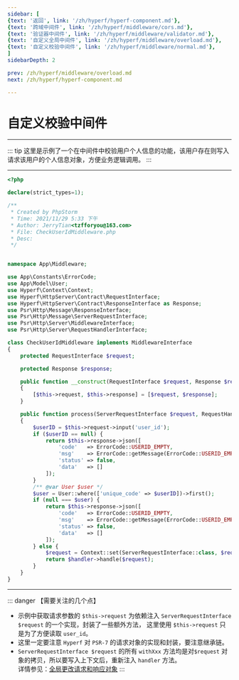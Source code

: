 ```yaml
---
sidebar: [
{text: '返回', link: '/zh/hyperf/hyperf-component.md'},
{text: '跨域中间件', link: '/zh/hyperf/middleware/cors.md'},
{text: '验证器中间件', link: '/zh/hyperf/middleware/validator.md'},
{text: '自定义全局中间件', link: '/zh/hyperf/middleware/overload.md'},
{text: '自定义校验中间件', link: '/zh/hyperf/middleware/normal.md'},
]
sidebarDepth: 2

prev: /zh/hyperf/middleware/overload.md
next: /zh/hyperf/hyperf-component.md

---
```


# 自定义校验中间件

---

::: tip
这里是示例了一个在中间件中校验用户个人信息的功能，该用户存在则写入请求该用户的个人信息对象，方便业务逻辑调用。
:::

---

```php
<?php

declare(strict_types=1);

/**
 * Created by PhpStorm
 * Time: 2021/11/29 5:33 下午
 * Author: JerryTian<tzfforyou@163.com>
 * File: CheckUserIdMiddleware.php
 * Desc:
 */


namespace App\Middleware;

use App\Constants\ErrorCode;
use App\Model\User;
use Hyperf\Context\Context;
use Hyperf\HttpServer\Contract\RequestInterface;
use Hyperf\HttpServer\Contract\ResponseInterface as Response;
use Psr\Http\Message\ResponseInterface;
use Psr\Http\Message\ServerRequestInterface;
use Psr\Http\Server\MiddlewareInterface;
use Psr\Http\Server\RequestHandlerInterface;

class CheckUserIdMiddleware implements MiddlewareInterface
{
    protected RequestInterface $request;

    protected Response $response;

    public function __construct(RequestInterface $request, Response $response)
    {
        [$this->request, $this->response] = [$request, $response];
    }

    public function process(ServerRequestInterface $request, RequestHandlerInterface $handler): ResponseInterface
    {
        $userID = $this->request->input('user_id');
        if ($userID == null) {
            return $this->response->json([
                'code'   => ErrorCode::USERID_EMPTY,
                'msg'    => ErrorCode::getMessage(ErrorCode::USERID_EMPTY),
                'status' => false,
                'data'   => []
            ]);
        }
        /** @var User $user */
        $user = User::where(['unique_code' => $userID])->first();
        if (null === $user) {
            return $this->response->json([
                'code'   => ErrorCode::USERID_EMPTY,
                'msg'    => ErrorCode::getMessage(ErrorCode::USERID_EMPTY),
                'status' => false,
                'data'   => []
            ]);
        } else {
            $request = Context::set(ServerRequestInterface::class, $request->withAttribute('user', $user));
            return $handler->handle($request);
        }
    }
}
```

---

::: danger 【需要关注的几个点】
- 示例中获取请求参数的 `$this->request` 为依赖注入 `ServerRequestInterface $request` 的一个实现，封装了一些额外方法，
这里使用 `$this->request` 只是为了方便读取 `user_id`。
- 这里一定要注意 `Hyperf` 对 `PSR-7` 的请求对象的实现和封装，要注意继承链。
- `ServerRequestInterface $request` 的所有 `withXxx` 方法均是对`$request` 对象的拷贝，所以要写入上下文后，重新注入 `handler` 方法。\
详情参见：[全局更改请求和响应对象](https://hyperf.wiki/2.2/#/zh-cn/middleware/middleware?id=%e5%85%a8%e5%b1%80%e6%9b%b4%e6%94%b9%e8%af%b7%e6%b1%82%e5%92%8c%e5%93%8d%e5%ba%94%e5%af%b9%e8%b1%a1)
:::